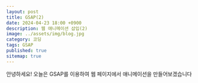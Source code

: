 ```yaml
---
layout: post
title: GSAP(2)
date: 2024-04-23 18:00 +0900
description: 웹 애니메이션 삽입(2)
image: ../assets/img/blog.jpg
category: 코딩
tags: GSAP
published: true
sitemap: true
---
```



안녕하세요!
오늘은 GSAP를 이용하여 웹 페이지에서 애니메이션을 만들어보겠습니다

